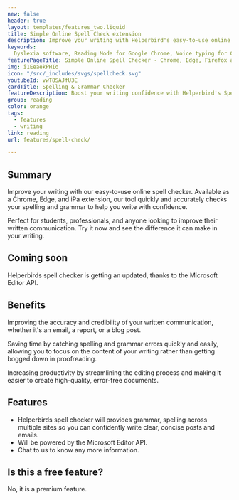 ```yaml
---
new: false
header: true
layout: templates/features_two.liquid
title: Simple Online Spell Check extension
description: Improve your writing with Helperbird's easy-to-use online spell checker. Available as a Chrome, Edge, and iPad extension, our tool quickly and accurately checks your spelling and grammar to help you write with confidence. Perfect for students, professionals, and anyone looking to improve their written communication. Try it now and see the difference it can make in your writing.
keywords:
  Dyslexia software, Reading Mode for Google Chrome, Voice typing for Chrome, Text to speech for Chrome, text reader, Immersive Reader, dyslexia fonts, accessibility software, dyslexia software, Helperbird for Edge, Helperbird for Firefox, Helperbird for Chrome, Opendyslexic for Chrome, OpenDyslexic
featurePageTitle: Simple Online Spell Checker - Chrome, Edge, Firefox and iPad Extension
img: i1EeaekPHIo
icon: "/src/_includes/svgs/spellcheck.svg"
youtubeId: vwT8SAJfU3E
cardTitle: Spelling & Grammar Checker
featureDescription: Boost your writing confidence with Helperbird's Spelling & Grammar Checker. Our quick and accurate tool is available on Chrome, Edge, and iPad, helping you polish your spelling and grammar effortlessly.
group: reading
color: orange
tags:
  - features
  - writing
link: reading
url: features/spell-check/

---
```


## Summary 

Improve your writing with our easy-to-use online spell checker. Available as a Chrome, Edge, and iPa extension, our tool quickly and accurately checks your spelling and grammar to help you write with confidence. 

Perfect for students, professionals, and anyone looking to improve their written communication. Try it now and see the difference it can make in your writing.


## Coming soon

Helperbirds spell checker is getting an updated, thanks to the Microsoft Editor API.


## Benefits

Improving the accuracy and credibility of your written communication, whether it's an email, a report, or a blog post.

Saving time by catching spelling and grammar errors quickly and easily, allowing you to focus on the content of your writing rather than getting bogged down in proofreading.

Increasing productivity by streamlining the editing process and making it easier to create high-quality, error-free documents.



## Features

- Helperbirds spell checker will provides grammar, spelling across multiple sites so you can confidently write clear, concise posts and emails.
- Will be powered by the Microsoft Editor API.
- Chat to us to know any more information.

## Is this a free feature?
No, it is a premium feature.
      







